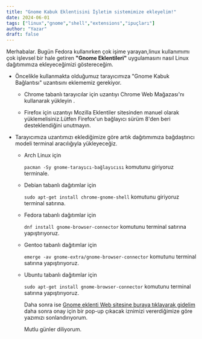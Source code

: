 ```yaml
---
title: "Gnome Kabuk Eklentisini İşletim sistemimize ekleyelim!"
date: 2024-06-01
tags: ["linux","gnome","shell","extensions","ipuçları"]
author: "Yazar"
draft: false
---
```


Merhabalar.
Bugün Fedora kullanırken çok işime yarayan,linux kullanımımı çok işlevsel bir hale getiren **"Gnome Eklentileri"** uygulamasını nasıl Linux dağıtımımıza ekleyeceğimizi göstereceğim.


* Öncelikle kullanmakta olduğumuz tarayıcımıza "Gnome Kabuk Bağlantısı" uzantısını eklememiz gerekiyor.


    - Chrome tabanlı tarayıcılar için uzantıyı Chrome Web Mağazası'nı kullanarak yükleyin .


    - Firefox için uzantıyı Mozilla Eklentiler sitesinden manuel olarak yüklemelisiniz.Lütfen Firefox'un bağlayıcı sürüm 8'den beri desteklendiğini unutmayın.


* Tarayıcımıza uzantımızı eklediğimize göre artık dağıtımımıza bağdaştırıcı modeli terminal aracılığıyla yükleyeceğiz.

     - Arch Linux için
 
       ```pacman -Sy gnome-tarayıcı-bağlayıcısı``` komutunu giriyoruz terminale.

    - Debian tabanlı dağıtımlar için
 
      ```sudo apt-get install chrome-gnome-shell``` komutunu giriyoruz terminal satırına.

    - Fedora tabanlı dağıtımlar için
 
      ```dnf install gnome-browser-connector``` komutunu terminal satırına yapıştırıyoruz.
 
    - Gentoo tabanlı dağıtımlar için

      ```emerge -av gnome-extra/gnome-browser-connector``` komutunu terminal satırına yapıştırıyoruz.

    - Ubuntu tabanlı dağıtımlar için
 
      ```sudo apt-get install gnome-browser-connector``` komutunu terminal satırına yapıştırıyoruz.

      Daha sonra ise [Gnome eklenti Web sitesine buraya tıklayarak gidelim](https://extensions.gnome.org/) daha sonra onay için bir pop-up çıkacak iznimizi vererdiğimize göre yazımızı sonlandırıyorum.

      Mutlu günler diliyorum.
